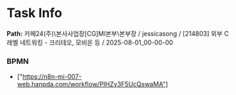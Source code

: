 # Task Info

**Path:** 카페24(주)\본사사업장\[CG]MI본부\본부장 / jessicasong / [214803] 외부 C레벨 네트워킹 - 크리테오, 모비온 등 / 2025-08-01_00-00-00

### BPMN
- ["https://n8n-mi-007-web.hanpda.com/workflow/PIHZy3F5UcQswaMA"]

